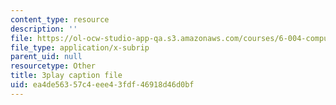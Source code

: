 ```yaml
---
content_type: resource
description: ''
file: https://ol-ocw-studio-app-qa.s3.amazonaws.com/courses/6-004-computation-structures-spring-2017/ea4de56357c4eee43fdf46918d46d0bf_58edfKe-LO8.srt
file_type: application/x-subrip
parent_uid: null
resourcetype: Other
title: 3play caption file
uid: ea4de563-57c4-eee4-3fdf-46918d46d0bf
---
```

